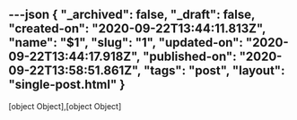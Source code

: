 ---json
{
  "_archived": false,
  "_draft": false,
  "created-on": "2020-09-22T13:44:11.813Z",
  "name": "$1",
  "slug": "1",
  "updated-on": "2020-09-22T13:44:17.918Z",
  "published-on": "2020-09-22T13:58:51.861Z",
  "tags": "post",
  "layout": "single-post.html"
}
---

[object Object],[object Object]
